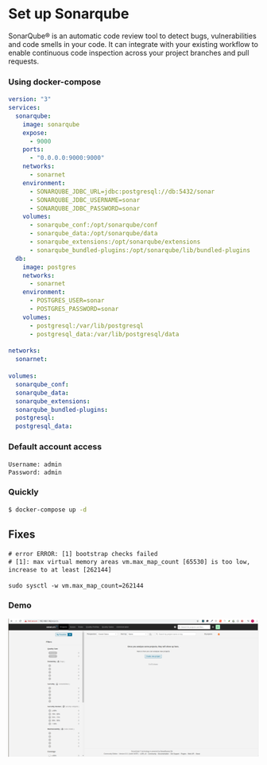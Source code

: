 # Set up Sonarqube
SonarQube® is an automatic code review tool to detect bugs, vulnerabilities and code smells in your code. 
It can integrate with your existing workflow to enable continuous code inspection across your project branches and pull requests.

### Using docker-compose
```yaml
version: "3"
services:
  sonarqube:
    image: sonarqube
    expose:
      - 9000
    ports:
      - "0.0.0.0:9000:9000"
    networks:
      - sonarnet
    environment:
      - SONARQUBE_JDBC_URL=jdbc:postgresql://db:5432/sonar
      - SONARQUBE_JDBC_USERNAME=sonar
      - SONARQUBE_JDBC_PASSWORD=sonar
    volumes:
      - sonarqube_conf:/opt/sonarqube/conf
      - sonarqube_data:/opt/sonarqube/data
      - sonarqube_extensions:/opt/sonarqube/extensions
      - sonarqube_bundled-plugins:/opt/sonarqube/lib/bundled-plugins
  db:
    image: postgres
    networks:
      - sonarnet
    environment:
      - POSTGRES_USER=sonar
      - POSTGRES_PASSWORD=sonar
    volumes:
      - postgresql:/var/lib/postgresql
      - postgresql_data:/var/lib/postgresql/data

networks:
  sonarnet:

volumes:
  sonarqube_conf:
  sonarqube_data:
  sonarqube_extensions:
  sonarqube_bundled-plugins:
  postgresql:
  postgresql_data:
```
### Default account access
```text
Username: admin
Password: admin
```
### Quickly
```bash
$ docker-compose up -d
```
## Fixes
```text
# error ERROR: [1] bootstrap checks failed
# [1]: max virtual memory areas vm.max_map_count [65530] is too low, increase to at least [262144]

sudo sysctl -w vm.max_map_count=262144

```
### Demo
![SonarQube](setupSonarqube.png)
